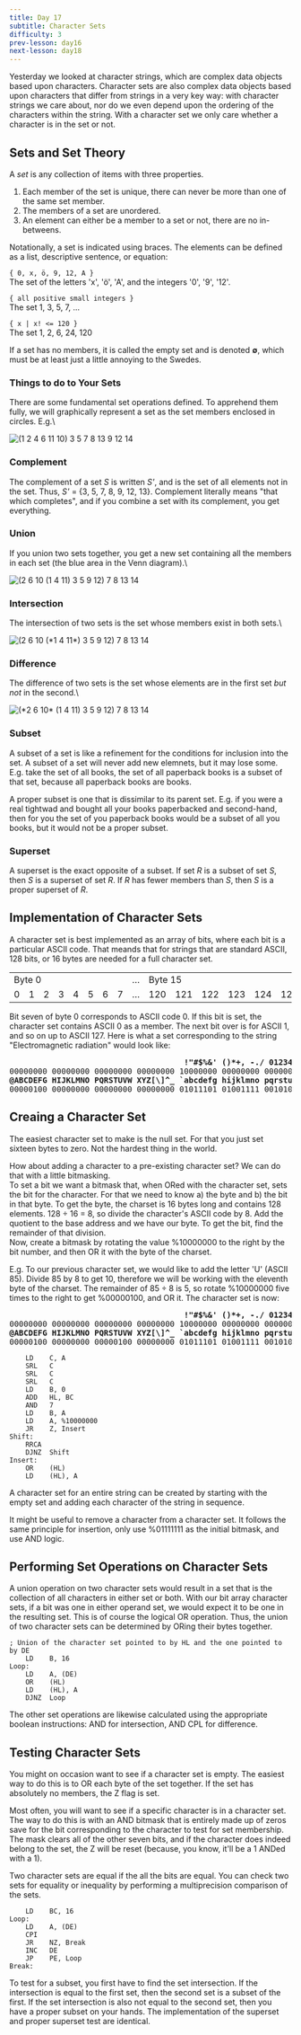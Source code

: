 ```yaml
---
title: Day 17
subtitle: Character Sets
difficulty: 3
prev-lesson: day16
next-lesson: day18
---
```


Yesterday we looked at character strings, which are complex data objects
based upon characters. Character sets are also complex data objects
based upon characters that differ from strings in a very key way: with
character strings we care about, nor do we even depend upon the ordering
of the characters within the string. With a character set we only care
whether a character is in the set or not.

Sets and Set Theory
-------------------

A *set* is any collection of items with three properties.

1.  Each member of the set is unique, there can never be more than one
    of the same set member.
2.  The members of a set are unordered.
3.  An element can either be a member to a set or not, there are no
    in-betweens.

Notationally, a set is indicated using braces. The elements can be
defined as a list, descriptive sentence, or equation:

`{ 0, x, ö, 9, 12, A }`\
 The set of the letters 'x', 'ö', 'A', and the integers '0', '9', '12'.

`{ all positive small integers }`\
 The set 1, 3, 5, 7, ...

`{ x | x! <= 120 }`\
 The set 1, 2, 6, 24, 120

If a set has no members, it is called the empty set and is denoted
**&empty;**, which must be at least just a little annoying to the Swedes.

### Things to do to Your Sets

There are some fundamental set operations defined. To apprehend them
fully, we will graphically represent a set as the set members enclosed
in circles. E.g.\

![(1 2 4 6 11 10) 3 5 7 8 13 9 12 14](../img/set1.png)

### Complement

The complement of a set *S* is written *S'*, and is the set of all
elements not in the set. Thus, *S'* = {3, 5, 7, 8, 9, 12, 13}.
Complement literally means "that which completes", and if you combine a
set with its complement, you get everything.

### Union

If you union two sets together, you get a new set containing all the
members in each set (the blue area in the Venn diagram).\

![(2 6 10 (1 4 11) 3 5 9 12) 7 8 13 14](../img/union.png)

### Intersection

The intersection of two sets is the set whose members exist in both
sets.\

![(2 6 10 (\*1 4 11\*) 3 5 9 12) 7 8 13 14](../img/intersec.png)

### Difference

The difference of two sets is the set whose elements are in the first
set *but not* in the second.\

![(\*2 6 10\* (1 4 11) 3 5 9 12) 7 8 13 14](../img/diff.png)

### Subset

A subset of a set is like a refinement for the conditions for inclusion
into the set. A subset of a set will never add new elemnets, but it may
lose some. E.g. take the set of all books, the set of all paperback
books is a subset of that set, because all paperback books are books.

A proper subset is one that is dissimilar to its parent set. E.g. if you
were a real tightwad and bought all your books paperbacked and
second-hand, then for you the set of you paperback books would be a
subset of all you books, but it would not be a proper subset.

### Superset

A superset is the exact opposite of a subset. If set *R* is a subset of
set *S*, then *S* is a superset of set *R*. If *R* has fewer members
than *S*, then *S* is a proper superset of *R*.

Implementation of Character Sets
--------------------------------

A character set is best implemented as an array of bits, where each bit
is a particular ASCII code. That meands that for strings that are
standard ASCII, 128 bits, or 16 bytes are needed for a full character
set.

<table>
 <tr>
  <td colspan="8">Byte 0</td>
  <td>&#8230;</td>
  <td colspan="8">Byte 15</td>
 </tr>
 <tr>
  <td>0</td>
  <td>1</td>
  <td>2</td>
  <td>3</td>
  <td>4</td>
  <td>5</td>
  <td>6</td>
  <td>7</td>
  <td>&#8230;</td>
  <td>120</td>
  <td>121</td>
  <td>122</td>
  <td>123</td>
  <td>124</td>
  <td>125</td>
  <td>126</td>
  <td>127</td>
 </tr>
</table>

Bit seven of byte 0 corresponds to ASCII code 0. If this bit is set, the
character set contains ASCII 0 as a member. The next bit over is for
ASCII 1, and so on up to ASCII 127. Here is what a set corresponding to
the string "Electromagnetic radiation" would look like:

<pre><b>                                     !"#$%&' ()*+, -./ 01234567 89:;<=>?</b>
00000000 00000000 00000000 00000000 10000000 00000000 00000000 00000000
<b>@ABCDEFG HIJKLMNO PQRSTUVW XYZ[\]^_ `abcdefg hijklmno pqrstuvw xyz{|}~</b>
00000100 00000000 00000000 00000000 01011101 01001111 00101000 00000000</pre>

Creaing a Character Set
-----------------------

The easiest character set to make is the null set. For that you just set
sixteen bytes to zero. Not the hardest thing in the world.

How about adding a character to a pre-existing character set? We can do
that with a little bitmasking.\
 To set a bit we want a bitmask that, when ORed with the character set,
sets the bit for the character. For that we need to know a) the byte and
b) the bit in that byte. To get the byte, the charset is 16 bytes long
and contains 128 elements. 128 ÷ 16 = 8, so divide the character's ASCII
code by 8. Add the quotient to the base address and we have our byte. To
get the bit, find the remainder of that division.\
 Now, create a bitmask by rotating the value %10000000 to the right by
the bit number, and then OR it with the byte of the charset.

E.g. To our previous character set, we would like to add the letter 'U'
(ASCII 85). Divide 85 by 8 to get 10, therefore we will be working with
the eleventh byte of the charset. The remainder of 85 ÷ 8 is 5, so
rotate %10000000 five times to the right to get %00000100, and OR it.
The character set is now:

<pre><b>                                     !"#$%&' ()*+, -./ 01234567 89:;<=>?</b>
00000000 00000000 00000000 00000000 10000000 00000000 00000000 00000000
<b>@ABCDEFG HIJKLMNO PQRSTUVW XYZ[\]^_ `abcdefg hijklmno pqrstuvw xyz{|}~</b>
00000100 00000000 00000100 00000000 01011101 01001111 00101000 00000000</pre>

        LD    C, A
        SRL   C
        SRL   C
        SRL   C
        LD    B, 0
        ADD   HL, BC
        AND   7
        LD    B, A
        LD    A, %10000000
        JR    Z, Insert
    Shift:
        RRCA
        DJNZ  Shift
    Insert:
        OR    (HL)
        LD    (HL), A

A character set for an entire string can be created by starting with the
empty set and adding each character of the string in sequence.

It might be useful to remove a character from a character set. It
follows the same principle for insertion, only use %01111111 as the
initial bitmask, and use AND logic.

Performing Set Operations on Character Sets
-------------------------------------------

A union operation on two character sets would result in a set that is
the collection of all characters in either set or both. With our bit
array character sets, if a bit was one in either operand set, we would
expect it to be one in the resulting set. This is of course the logical
OR operation. Thus, the union of two character sets can be determined by
ORing their bytes together.

    ; Union of the character set pointed to by HL and the one pointed to by DE
        LD    B, 16
    Loop:
        LD    A, (DE)
        OR    (HL)
        LD    (HL), A
        DJNZ  Loop

The other set operations are likewise calculated using the appropriate
boolean instructions: AND for intersection, AND CPL for difference.

Testing Character Sets
----------------------

You might on occasion want to see if a character set is empty. The
easiest way to do this is to OR each byte of the set together. If the
set has absolutely no members, the Z flag is set.

Most often, you will want to see if a specific character is in a
character set. The way to do this is with an AND bitmask that is
entirely made up of zeros save for the bit corresponding to the
character to test for set membership. The mask clears all of the other
seven bits, and if the character does indeed belong to the set, the Z
will be reset (because, you know, it'll be a 1 ANDed with a 1).

Two character sets are equal if the all the bits are equal. You can
check two sets for equality or inequality by performing a multiprecision
comparison of the sets.

        LD    BC, 16
    Loop:
        LD    A, (DE)
        CPI
        JR    NZ, Break
        INC   DE
        JP    PE, Loop
    Break:

To test for a subset, you first have to find the set intersection. If
the intersection is equal to the first set, then the second set is a
subset of the first. If the set intersection is also not equal to the
second set, then you have a proper subset on your hands. The
implementation of the superset and proper superset test are identical.
